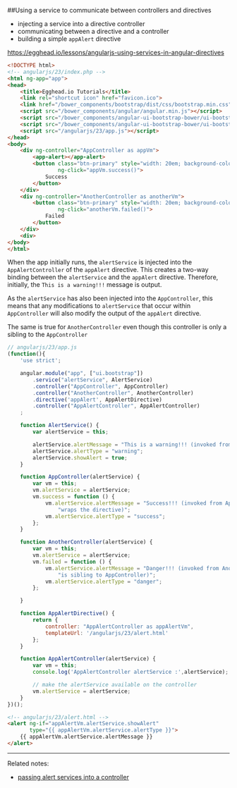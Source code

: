 ##Using a service to communicate between controllers and directives
* injecting a service into a directive controller
* communicating between a directive and a controller
* building a simple `appAlert` directive

https://egghead.io/lessons/angularjs-using-services-in-angular-directives

```html
<!DOCTYPE html>
<!-- angularjs/23/index.php -->
<html ng-app="app">
<head>
    <title>Egghead.io Tutorials</title>
    <link rel="shortcut icon" href="favicon.ico">
    <link href="/bower_components/bootstrap/dist/css/bootstrap.min.css" rel="stylesheet">
    <script src="/bower_components/angular/angular.min.js"></script>
    <script src="/bower_components/angular-ui-bootstrap-bower/ui-bootstrap.min.js"></script>
    <script src="/bower_components/angular-ui-bootstrap-bower/ui-bootstrap-tpls.min.js"></script>
    <script src="/angularjs/23/app.js"></script>
</head>
<body>
    <div ng-controller="AppController as appVm">
        <app-alert></app-alert>
        <button class="btn-primary" style="width: 20em; background-color: green;" 
                ng-click="appVm.success()">
            Success
        </button>
    </div>
    <div ng-controller="AnotherController as anotherVm">
        <button class="btn-primary" style="width: 20em; background-color: red;" 
                ng-click="anotherVm.failed()">
            Failed
        </button>
    </div>
    <div>
</body>
</html>
```

When the app initially runs, the `alertService` is injected into the `AppAlertController` of the 
`appAlert` directive.  This creates a two-way binding between the `alertService` and the `appAlert` 
directive.  Therefore, initially, the `This is a warning!!!` message is output.

As the `alertService` has also been injected into the `AppController`, this means that any modifications
to `alertService` that occur within `AppController` will also modify the output of the `appAlert`
directive.

The same is true for `AnotherController` even though this controller is only a sibling to the `AppController`


```javascript
// angularjs/23/app.js
(function(){
    'use strict';

    angular.module("app", ["ui.bootstrap"])
        .service("alertService", AlertService)
        .controller("AppController", AppController)
        .controller("AnotherController", AnotherController)
        .directive('appAlert', AppAlertDirective)
        .controller("AppAlertController", AppAlertController)
    ;

    function AlertService() {
        var alertService = this;

        alertService.alertMessage = "This is a warning!!! (invoked from the initial alertService)";
        alertService.alertType = "warning";
        alertService.showAlert = true;
    }

    function AppController(alertService) {
        var vm = this;
        vm.alertService = alertService;
        vm.success = function () {
            vm.alertService.alertMessage = "Success!!! (invoked from AppController which " +
                "wraps the directive)";
            vm.alertService.alertType = "success";
        };
    }

    function AnotherController(alertService) {
        var vm = this;
        vm.alertService = alertService;
        vm.failed = function () {
            vm.alertService.alertMessage = "Danger!!! (invoked from AnotherController which " +
                "is sibling to AppController)";
            vm.alertService.alertType = "danger";
        };

    }

    function AppAlertDirective() {
        return {
            controller: "AppAlertController as appAlertVm",
            templateUrl: '/angularjs/23/alert.html'
        };
    }

    function AppAlertController(alertService) {
        var vm = this;
        console.log('AppAlertController alertService :',alertService);

        // make the alertService available on the controller
        vm.alertService = alertService;
    }
})();
```


```html
<!-- angularjs/23/alert.html -->
<alert ng-if="appAlertVm.alertService.showAlert"
       type="{{ appAlertVm.alertService.alertType }}">
    {{ appAlertVm.alertService.alertMessage }}
</alert>
```

___

Related notes:
* [passing alert services into a controller](https://github.com/outboundexplorer/laravel-angular-notes/blob/master/AngularJS/22_passing_alert_services_into_a_controller.md)